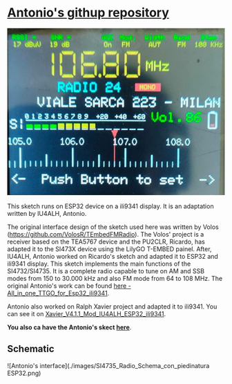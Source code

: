# [Antonio's githup repository](https://github.com/IU4ALH/IU4ALH)


![Antonio's interface](./images/ili9341.jpg)

This sketch runs on ESP32 device on a ili9341 display.  It is an adaptation written by IU4ALH, Antonio.

The original interface design of the sketch used here was written by Volos (https://github.com/VolosR/TEmbedFMRadio). 
The Volos' project is a receiver based on the TEA5767 device and the PU2CLR, Ricardo, has adapted it to the SI473X device using the LilyGO T-EMBED painel.  After, IU4ALH, Antonio worked on Ricardo's sketch and adapted it to ESP32 and ili9341 display. This sketch implements the main functions of the SI4732/SI4735. It is  a  complete  radio  capable  to  tune  on  AM  and  SSB  modes from 150 to 30.000 kHz  and also FM mode from 64 to 108 MHz. The original Antonio's work can be found [here - All_in_one_TTGO_for_Esp32_ili9341](https://github.com/IU4ALH/IU4ALH/blob/main/All_in_one_TTGO_for_Esp32_ili9341.rar?fbclid=IwAR1r5e9pZ9zUjsC5eTqZnmnBgN5EqzVxIj5z0SwF64GVHnG_4O45OdzuP_k).


Antonio also worked on Ralph Xavier project and adapted it to ili9341. You can see it on [Xavier_V4.1.1_Mod_IU4ALH_ESP32_ili9341](https://github.com/IU4ALH/IU4ALH/blob/main/Xavier_V4.1.1_Mod_IU4ALH_ESP32_ili9341.rar).


__You also ca have the Antonio's skect [here](https://github.com/pu2clr/SI4735/tree/master/examples/SI47XX_KITS/IU4ALH_Antonino/examples)__.


## Schematic 

![Antonio's interface](./images/SI4735_Radio_Schema_con_piedinatura ESP32.png)



